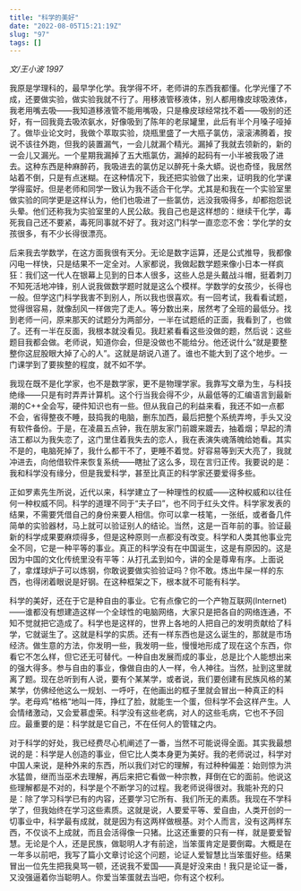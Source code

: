 ```yaml
---
title: "科学的美好"
date: "2022-08-05T15:21:19Z"
slug: "97"
tags: []
---
```

*文/王小波 1997*

我原是学理科的，最早学化学。我学得不坏，老师讲的东西我都懂。化学光懂了不成，还要做实验，做实验我就不行了。用移液管移液体，别人都用橡皮球吸液体，我老用嘴去吸——我知道移液管不能用嘴吸，只是橡皮球经常找不着——吸别的还好，有一回我竟去吸浓氨水，好像吸到了陈年的老尿罐里，此后有半个月嗓子哑掉了。做毕业论文时，我做个萃取实验，烧瓶里盛了一大瓶子氯仿，滚滚沸腾着，按说不该往外跑，但我的装置漏气，一会儿就漏个精光。漏掉了我就去领新的，新的一会儿又漏光。一个星期我漏掉了五大瓶氯仿，漏掉的起码有一小半被我吸了进去。这种东西是种麻醉药，我吸进去的氯仿足以醉死十条大蟒。说也奇怪，我居然站着不倒，只是有点迷糊。在这种情况下，我还把实验做了出来，证明我的化学课学得蛮好。但是老师和同学一致认为我不适合干化学。尤其是和我在一个实验室里做实验的同学更是这样认为，他们也吸进了一些氯仿，远没我吸得多，却都抱怨说头晕。他们还称我为实验室里的人民公敌。我自己也是这样想的：继续干化学，毒死我自己还不要紧，毒死同事就不好了。我对这门科学一直恋恋不舍：学化学的女孩很多，有不少长得很漂亮。

后来我去学数学，在这方面我很有天分。无论是数字运算，还是公式推导，我都像闪电一样快，只是结果不一定全对。人家都说，我做起数学题来像小日本一样疯狂：我们这一代人在银幕上见到的日本人很多，这些人总是头戴战斗帽，挺着刺刀不知死活地冲锋，别人说我做数学题时就是这么个模样。学数学的女孩少，长得也一般。但学这门科学我害不到别人，所以我也很喜欢。有一回考试，我看看试题，觉得很容易，就像刮风一样做完了走人。等分数出来，居然考了全班的最低分。找到老师一问，原来那天的试题分为两部分，一半在试题纸的正面，我看到了，也做了。还有一半在反面，我根本就没看见。我赶紧看看这些没做的题，然后说：这些题目我都会做。老师说，知道你会，但是没做也不能给分。他还说什么“就是要整整你这屁股眼大掉了心的人”。这就是胡说八道了。谁也不能大到了这个地步。一门课学到了要挨整的程度，就不如不学。

我现在既不是化学家，也不是数学家，更不是物理学家。我靠写文章为生，与科技绝缘——只是有时弄弄计算机。这个行当我会得不少，从最低等的汇编语言到最新潮的C++全会写，硬件知识也有一些。但从我自己的利益来看，我还不如一点都不会，省得整夜不睡，鼓捣我的电脑，删东加西，最后把整个系统弄垮，手头又没有软件备份。于是，在凌晨五点钟，我在朋友家门前踱来踱去，抽着烟；早起的清洁工都以为我失恋了，这门里住着我失去的恋人，我在表演失魂落魄给她看。其实不是的，电脑死掉了，我什么都干不了，更睡不着觉。好容易等到天大亮了，我就冲进去，向他借软件来恢复系统——瞎扯了这么多，现在言归正传。我要说的是：我和科学没有缘分，但是我爱科学，甚至比真正的科学家还要爱得多些。

正如罗素先生所说，近代以来，科学建立了一种理性的权威——这种权威和以往任何一种权威不同。科学的道理不同于“夫子曰”，也不同于红头文件。科学家发表的结果，不需要凭借自己的身份来要人相信。你可以拿一枝笔，一张纸，或者备几件简单的实验器材，马上就可以验证别人的结论。当然，这是一百年前的事。验证最新的科学成果要麻烦得多，但是这种原则一点都没有改变。科学和人类其他事业完全不同，它是一种平等的事业。真正的科学没有在中国诞生，这是有原因的。这是因为中国的文化传统里没有平等：从打孔孟到如今，讲的全是尊卑有序。上面说了，拿煤球炉子可以炼钢，你敢说要做实验验证吗？你不敢。炼出牛屎一样的东西，也得闭着眼说是好钢。在这种框架之下，根本就不可能有科学。

科学的美好，还在于它是种自由的事业。它有点像它的一个产物互联网(Internet)——谁都没有想建造这样一个全球性的电脑网络，大家只是把各自的网络连通，不知不觉就把它造成了。科学也是这样的，世界上各地的人把自己的发明贡献给了科学，它就诞生了。这就是科学的实质。还有一样东西也是这么诞生的，那就是市场经济。做生意的方法，你发明一些，我发明一些，慢慢地形成了现在这个东西，你看它不怎么样，但它还无可替代。一种自由发展而成的事业，总是比个人能想出来的强大得多。参与自由的事业，像做自由的人一样，令人神往。当然，扯到这里就离了题。现在总听到有人说，要有个某某学，或者说，我们要创建有民族风格的某某学，仿佛经他这么一规划、一呼吁，在他画出的框子里就会冒出一种真正的科学。老母鸡“格格”地叫一阵，挣红了脸，就能生一个蛋，但科学不会这样产生。人会情绪激动，又会爱慕虚荣。科学没有这些老病，对人的这些毛病，它也不予回应。最重要的是：科学就是它自己，不在任何人的管辖之内。

对于科学的好处，我已经费尽心机阐述了一番，当然不可能说得全面。其实我最想说的是：科学是人创造的事业，但它比人类本身更为美好。我的老师说过，科学对中国人来说，是种外来的东西，所以我们对它的理解，有过种种偏差：始则惊为洪水猛兽，继而当巫术去理解，再后来把它看做一种宗教，拜倒在它的面前。他说这些理解都是不对的，科学是个不断学习的过程。我老师说得很对。我能补充的只是：除了学习科学已有的内容，还要学习它所有、我们所无的素质。我现在不学科学了，但我始终在学习这些素质。这就是说，人要爱平等、爱自由，人类开创的一切事业中，科学最有成就，就是因为有这两样做根基。对个人而言，没有这两样东西，不仅谈不上成就，而且会活得像一只猪。比这还重要的只有一样，就是要爱智慧。无论是个人，还是民族，做聪明人才有前途，当笨蛋肯定是要倒霉。大概是在一年多以前吧，我写了篇小文章讨论这个问题，论证人爱智慧比当笨蛋好些。结果冒出一位先生把我臭骂一顿，还说我不爱国——真是好没来由！我只是论证一番，又没强逼着你当聪明人。你爱当笨蛋就去当吧，你有这个权利。
